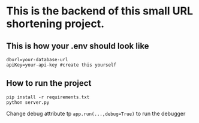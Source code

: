 # This is the backend of this small URL shortening project.

## This is how your .env should look like

```
dburl=your-database-url
apiKey=your-api-key #create this yourself
```

## How to run the project

```
pip install -r requirements.txt
python server.py
```

Change debug attribute tp ```app.run(...,debug=True)``` to run the debugger
